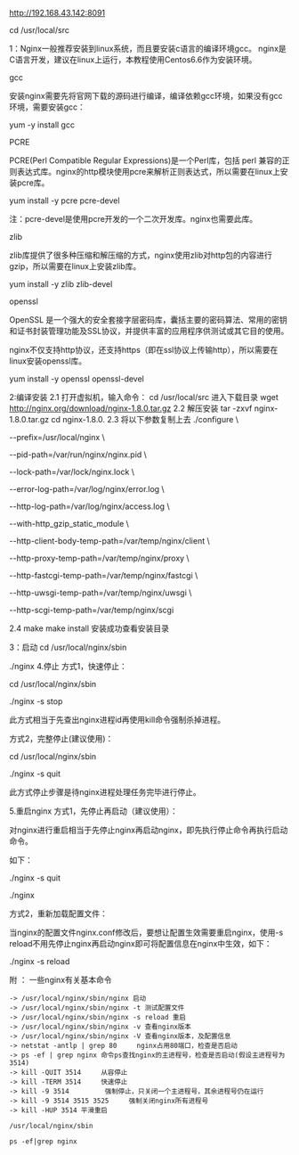 <!--
 * @Author: your name
 * @Date: 2021-10-12 17:51:50
 * @LastEditTime: 2021-10-14 18:02:11
 * @LastEditors: Please set LastEditors
 * @Description: In User Settings Edit
 * @FilePath: \ourstory\README2.md
-->
http://192.168.43.142:8091



cd /usr/local/src

1：Nginx一般推荐安装到linux系统，而且要安装c语言的编译环境gcc。
nginx是C语言开发，建议在linux上运行，本教程使用Centos6.6作为安装环境。

 gcc

安装nginx需要先将官网下载的源码进行编译，编译依赖gcc环境，如果没有gcc环境，需要安装gcc：

yum -y install gcc

 PCRE

PCRE(Perl Compatible Regular Expressions)是一个Perl库，包括 perl 兼容的正则表达式库。nginx的http模块使用pcre来解析正则表达式，所以需要在linux上安装pcre库。

yum install -y pcre pcre-devel

注：pcre-devel是使用pcre开发的一个二次开发库。nginx也需要此库。

zlib

zlib库提供了很多种压缩和解压缩的方式，nginx使用zlib对http包的内容进行gzip，所以需要在linux上安装zlib库。

yum install -y zlib zlib-devel

 

 openssl

OpenSSL 是一个强大的安全套接字层密码库，囊括主要的密码算法、常用的密钥和证书封装管理功能及SSL协议，并提供丰富的应用程序供测试或其它目的使用。

nginx不仅支持http协议，还支持https（即在ssl协议上传输http），所以需要在linux安装openssl库。

yum install -y openssl openssl-devel

2:编译安装
2.1
打开虚拟机，输入命令：
cd  /usr/local/src   进入下载目录
wget http://nginx.org/download/nginx-1.8.0.tar.gz
2.2 解压安装
tar -zxvf nginx-1.8.0.tar.gz
cd nginx-1.8.0.
2.3 将以下参数复制上去
./configure \

--prefix=/usr/local/nginx \

--pid-path=/var/run/nginx/nginx.pid \

--lock-path=/var/lock/nginx.lock \

--error-log-path=/var/log/nginx/error.log \

--http-log-path=/var/log/nginx/access.log \

--with-http_gzip_static_module \

--http-client-body-temp-path=/var/temp/nginx/client \

--http-proxy-temp-path=/var/temp/nginx/proxy \

--http-fastcgi-temp-path=/var/temp/nginx/fastcgi \

--http-uwsgi-temp-path=/var/temp/nginx/uwsgi \

--http-scgi-temp-path=/var/temp/nginx/scgi


2.4
make
make install
安装成功查看安装目录

3：启动
cd /usr/local/nginx/sbin

./nginx
4.停止
方式1，快速停止：

cd /usr/local/nginx/sbin

./nginx -s stop

此方式相当于先查出nginx进程id再使用kill命令强制杀掉进程。

 

方式2，完整停止(建议使用)：

cd /usr/local/nginx/sbin

./nginx -s quit

此方式停止步骤是待nginx进程处理任务完毕进行停止。

5.重启nginx
方式1，先停止再启动（建议使用）：

对nginx进行重启相当于先停止nginx再启动nginx，即先执行停止命令再执行启动命令。

如下：

./nginx -s quit

./nginx

 

方式2，重新加载配置文件：

当nginx的配置文件nginx.conf修改后，要想让配置生效需要重启nginx，使用-s reload不用先停止nginx再启动nginx即可将配置信息在nginx中生效，如下：

./nginx -s reload

附 ： 一些nginx有关基本命令

    -> /usr/local/nginx/sbin/nginx 启动
    -> /usr/local/nginx/sbin/nginx -t 测试配置文件
    -> /usr/local/nginx/sbin/nginx -s reload 重启
    -> /usr/local/nginx/sbin/nginx -v 查看nginx版本
    -> /usr/local/nginx/sbin/nginx -V 查看nginx版本，及配置信息
    -> netstat -antlp | grep 80     nginx占用80端口，检查是否启动
    -> ps -ef | grep nginx 命令ps查找nginx的主进程号，检查是否启动(假设主进程号为3514)
    -> kill -QUIT 3514     从容停止
    -> kill -TERM 3514     快速停止
    -> kill -9 3514         强制停止，只关闭一个主进程号，其余进程号仍在运行
    -> kill -9 3514 3515 3525     强制关闭nginx所有进程号
    -> kill -HUP 3514 平滑重启

    /usr/local/nginx/sbin

    ps -ef|grep nginx